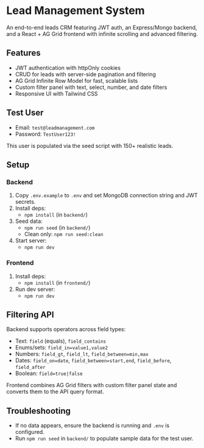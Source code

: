 # Lead Management System

An end-to-end leads CRM featuring JWT auth, an Express/Mongo backend, and a React + AG Grid frontend with infinite scrolling and advanced filtering.

## Features

- JWT authentication with httpOnly cookies
- CRUD for leads with server-side pagination and filtering
- AG Grid Infinite Row Model for fast, scalable lists
- Custom filter panel with text, select, number, and date filters
- Responsive UI with Tailwind CSS

## Test User

- Email: `test@leadmanagement.com`
- Password: `TestUser123!`

This user is populated via the seed script with 150+ realistic leads.

## Setup

### Backend

1. Copy `.env.example` to `.env` and set MongoDB connection string and JWT secrets.
2. Install deps:
   - `npm install` (in `backend/`)
3. Seed data:
   - `npm run seed` (in `backend/`)
   - Clean only: `npm run seed:clean`
4. Start server:
   - `npm run dev`

### Frontend

1. Install deps:
   - `npm install` (in `frontend/`)
2. Run dev server:
   - `npm run dev`

## Filtering API

Backend supports operators across field types:

- Text: `field` (equals), `field_contains`
- Enums/sets: `field_in=value1,value2`
- Numbers: `field_gt`, `field_lt`, `field_between=min,max`
- Dates: `field_on=date`, `field_between=start,end`, `field_before`, `field_after`
- Boolean: `field=true|false`

Frontend combines AG Grid filters with custom filter panel state and converts them to the API query format.

## Troubleshooting

- If no data appears, ensure the backend is running and `.env` is configured.
- Run `npm run seed` in `backend/` to populate sample data for the test user.
